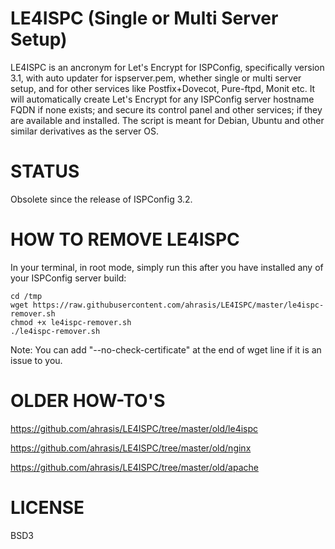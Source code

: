 # LE4ISPC (Single or Multi Server Setup)
LE4ISPC is an ancronym for Let's Encrypt for ISPConfig, specifically version 3.1, with auto updater for ispserver.pem, whether single or multi server setup, and for other services like Postfix+Dovecot, Pure-ftpd, Monit etc. It will automatically create Let's Encrypt for any ISPConfig server hostname FQDN if none exists; and secure its control panel and other services; if they are available and installed. The script is meant for Debian, Ubuntu and other similar derivatives as the server OS.

# STATUS
Obsolete since the release of ISPConfig 3.2.

# HOW TO REMOVE LE4ISPC
In your terminal, in root mode, simply run this after you have installed any of your ISPConfig server build:
```
cd /tmp
wget https://raw.githubusercontent.com/ahrasis/LE4ISPC/master/le4ispc-remover.sh
chmod +x le4ispc-remover.sh
./le4ispc-remover.sh
```
Note: You can add "--no-check-certificate" at the end of wget line if it is an issue to you.

# OLDER HOW-TO'S
https://github.com/ahrasis/LE4ISPC/tree/master/old/le4ispc

https://github.com/ahrasis/LE4ISPC/tree/master/old/nginx

https://github.com/ahrasis/LE4ISPC/tree/master/old/apache

# LICENSE
BSD3
